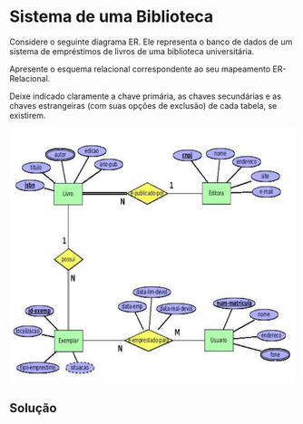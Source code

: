 # Sistema de uma Biblioteca

Considere o seguinte diagrama ER. Ele representa o banco de dados de um sistema de empréstimos de livros de uma biblioteca universitária. 

Apresente o esquema relacional correspondente ao seu mapeamento ER-Relacional. 

Deixe indicado claramente a chave primária, as chaves secundárias e as chaves estrangeiras (com suas opções de exclusão) de cada tabela, se existirem.

<p align="center">
    <img src="../readmeImg/01_enunciado.png" width="800px" height="450px">
</p>

## Solução